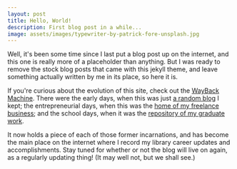 ```yaml
---
layout: post
title: Hello, World!
description: First blog post in a while...
image: assets/images/typewriter-by-patrick-fore-unsplash.jpg
---
```


Well, it's been some time since I last put a blog post up on the internet, and this one is really more of a placeholder than anything. But I was ready to remove the stock blog posts that came with this jekyll theme, and leave something actually written by me in its place, so here it is.

If you're curious about the evolution of this site, check out the [WayBack Machine](https://web.archive.org/web/*/kaitlinthrogmorton.com). There were the early days, when this was just [a random blog](https://web.archive.org/web/20141018161806/http://kaitlinthrogmorton.com/) I kept; the entrepreneurial days, when this was the [home of my freelance business](https://web.archive.org/web/20160326082131/http://kaitlinthrogmorton.com/); and the school days, when it was the [repository of my graduate work](https://web.archive.org/web/20200209082555/http://kaitlinthrogmorton.com/). 

It now holds a piece of each of those former incarnations, and has become the main place on the internet where I record my library career updates and accomplishments. Stay tuned for whether or not the blog will live on again, as a regularly updating thing! (It may well not, but we shall see.)
